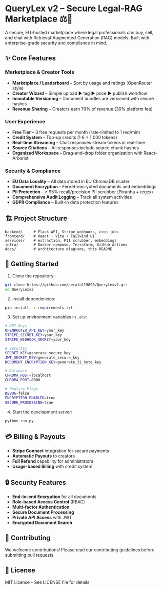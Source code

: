 # QueryLex v2 – Secure Legal‑RAG Marketplace ⚖️🤖

A secure, EU-hosted marketplace where legal professionals can buy, sell, and chat with Retrieval‑Augmented‑Generation (RAG) models. Built with enterprise-grade security and compliance in mind.

## ✨ Core Features

### Marketplace & Creator Tools
- **Marketplace / Leaderboard** – Sort by usage and ratings (OpenRouter style)
- **Creator Wizard** – Simple upload ▶ tag ▶ price ▶ publish workflow
- **Immutable Versioning** – Document bundles are versioned with secure hashes
- **Revenue Sharing** – Creators earn 70% of revenue (30% platform fee)

### User Experience
- **Free Tier** – 3 free requests per month (rate-limited to 1 req/min)
- **Credit System** – Top-up credits (1 € = 1 000 tokens)
- **Real-time Streaming** – Chat responses stream tokens in real-time
- **Source Citations** – All responses include source chunk hashes
- **Organized Workspace** – Drag-and-drop folder organization with React-Arborist

### Security & Compliance
- **EU Data Locality** – All data stored in EU ChromaDB cluster
- **Document Encryption** – Fernet-encrypted documents and embeddings
- **PII Protection** – ≥ 95% recall/precision PII scrubber (Piiranha + regex)
- **Comprehensive Audit Logging** – Track all system activities
- **GDPR Compliance** – Built-in data protection features

## 🏗 Project Structure

```
backend/     # Flask API, Stripe webhooks, cron jobs
frontend/    # React + Vite + Tailwind UI
services/    # extraction, PII scrubber, embeddings
infra/       # Docker-compose, Terraform, GitHub Actions
docs/        # architecture diagrams, this README
```

## 🚀 Getting Started

1. Clone the repository:
```bash
git clone https://github.com/aerafal19898/QueryLexv2.git
cd QueryLexv2
```

2. Install dependencies:
```bash
pip install -r requirements.txt
```

3. Set up environment variables in `.env`:
```bash
# API Keys
OPENROUTER_API_KEY=your_key
STRIPE_SECRET_KEY=your_key
STRIPE_WEBHOOK_SECRET=your_key

# Security
SECRET_KEY=generate_secure_key
JWT_SECRET_KEY=generate_secure_key
DOCUMENT_ENCRYPTION_KEY=generate_32_byte_key

# Database
CHROMA_HOST=localhost
CHROMA_PORT=8000

# Feature Flags
DEBUG=false
ENCRYPTION_ENABLED=true
SECURE_PROCESSING=true
```

4. Start the development server:
```bash
python run.py
```

## 💳 Billing & Payouts

- **Stripe Connect** integration for secure payments
- **Automatic Payouts** to creators
- **Full Refund** capability for administrators
- **Usage-based Billing** with credit system

## 🔒 Security Features

- **End-to-end Encryption** for all documents
- **Role-based Access Control** (RBAC)
- **Multi-factor Authentication**
- **Secure Document Processing**
- **Private API Access** with JWT
- **Encrypted Document Search**

## 🤝 Contributing

We welcome contributions! Please read our contributing guidelines before submitting pull requests.

## 📄 License

MIT License - See LICENSE file for details